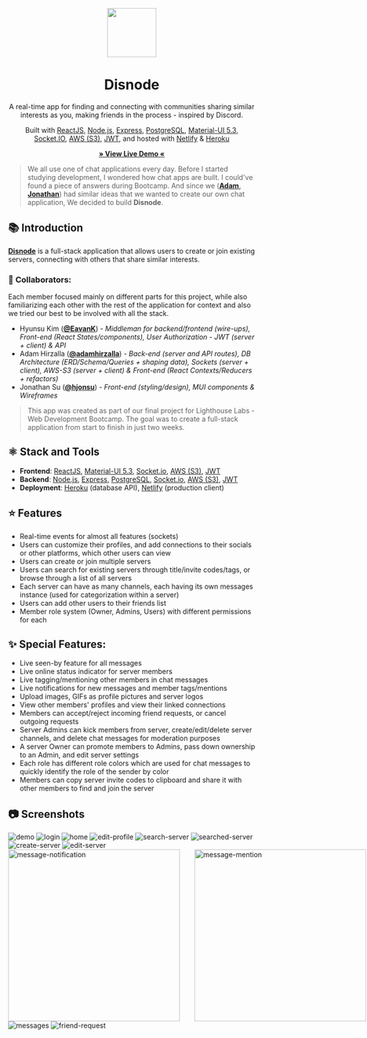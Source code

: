 <div align="center">
<img src="docs/images/Disnode-red.png" width="100" />
<h1>Disnode</h1>
<p>A real-time app for finding and connecting with communities sharing similar interests as you, making friends in the process - inspired by Discord.</p>

<p>Built with 
<a href="https://reactjs.org/">ReactJS</a>,
<a href="https://nodejs.org/en/">Node.js</a>, 
<a href="https://expressjs.com/">Express</a>, 
<a href="https://www.postgresql.org/">PostgreSQL</a>, 
<a href="https://mui.com/">Material-UI 5.3</a>, 
<a href="https://socket.io/">Socket.IO</a>,
<a href="https://aws.amazon.com/s3/">AWS (S3)</a>,
<a href="https://jwt.io/">JWT</a>,
and hosted with
<a href="https://www.netlify.com/">Netlify</a> &
<a href="https://www.heroku.com/">Heroku</a></p>

<b><a href="https://disnodejs.netlify.app/" target="_blank">
» View Live Demo «
</a></b>

</div>

> We all use one of chat applications every day. Before I started studying development, I wondered how chat apps are built. I could've found a piece of answers during Bootcamp. And since we (**[Adam](https://github.com/adamhirzalla), [Jonathan](https://github.com/hjonsu)**) had similar ideas that we wanted to create our own chat application, We decided to build **Disnode**.

## 📚 Introduction

[**Disnode**](https://disnodejs.netlify.app/) is a full-stack application that allows users to create or join existing servers, connecting with others that share similar interests.

### 🤝 **Collaborators**:

Each member focused mainly on different parts for this project, while also familiarizing each other with the rest of the application for context and also we tried our best to be involved with all the stack.

- Hyunsu Kim ([**@EavanK**](https://github.com/EavanK)) - _Middleman for backend/frontend (wire-ups), Front-end (React States/components), User Authorization - JWT (server + client) & API_
- Adam Hirzalla ([**@adamhirzalla**](https://github.com/adamhirzalla)) - _Back-end (server and API routes), DB Architecture (ERD/Schema/Queries + shaping data), Sockets (server + client), AWS-S3 (server + client) & Front-end (React Contexts/Reducers + refactors)_
- Jonathan Su ([**@hjonsu**](https://github.com/hjonsu)) - _Front-end (styling/design), MUI components & Wireframes_

> This app was created as part of our final project for Lighthouse Labs - Web Development Bootcamp. The goal was to create a full-stack application from start to finish in just two weeks.

## ⚛️ Stack and Tools

- **Frontend**:
  [ReactJS](https://reactjs.org/), [Material-UI 5.3](https://mui.com/), [Socket.io](https://socket.io/), [AWS (S3)](https://aws.amazon.com/s3/), [JWT](https://jwt.io/)
- **Backend**:
  [Node.js](https://nodejs.org/en/), [Express](https://expressjs.com/), [PostgreSQL](https://www.postgresql.org/), [Socket.io](https://socket.io/), [AWS (S3)](https://aws.amazon.com/s3/), [JWT](https://jwt.io/)
- **Deployment**:
  [Heroku](https://www.heroku.com/) (database API), [Netlify](https://www.netlify.com/) (production client)

<!-- FEATURES -->

## ⭐ Features

- Real-time events for almost all features (sockets)
- Users can customize their profiles, and add connections to their socials or other platforms, which other users can view
- Users can create or join multiple servers
- Users can search for existing servers through title/invite codes/tags, or browse through a list of all servers
- Each server can have as many channels, each having its own messages instance (used for categorization within a server)
- Users can add other users to their friends list
- Member role system (Owner, Admins, Users) with different permissions for each

## ✨ Special Features:

- Live seen-by feature for all messages
- Live online status indicator for server members
- Live tagging/mentioning other members in chat messages
- Live notifications for new messages and member tags/mentions
- Upload images, GIFs as profile pictures and server logos
- View other members' profiles and view their linked connections
- Members can accept/reject incoming friend requests, or cancel outgoing requests
- Server Admins can kick members from server, create/edit/delete server channels, and delete chat messages for moderation purposes
- A server Owner can promote members to Admins, pass down ownership to an Admin, and edit server settings
- Each role has different role colors which are used for chat messages to quickly identify the role of the sender by color
- Members can copy server invite codes to clipboard and share it with other members to find and join the server

## 📷 Screenshots

<img src="./docs/images/demo.png" alt="demo" />
<img src="./docs/images/login.png" alt="login" />
<img src="./docs/images/home.png" alt="home" />
<img src="./docs/images/edit-profile.png" alt="edit-profile" />

<img src="./docs/images/search-server.png" alt="search-server" />
<img src="./docs/images/searched-server.png" alt="searched-server" />
<img src="./docs/images/create-server.png" alt="create-server" />
<img src="./docs/images/edit-server.png" alt="edit-server" />
<div style="display:flex;justify-contents:center;">
<img src="./docs/images/message-notification.png" alt="message-notification" height="350px"/>
<img src="./docs/images/message-mention.png" alt="message-mention" height="350px" style="margin-left: 30px"/>
</div>
<img src="./docs/images/messages.png" alt="messages" />
<img src="./docs/images/friend-request.png" alt="friend-request" />
